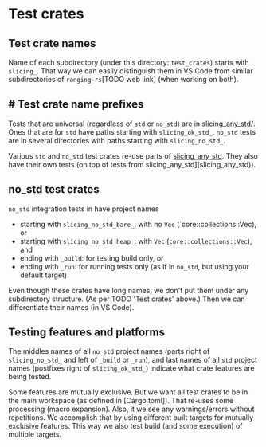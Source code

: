# Test crates
## Test crate names
Name of each subdirectory (under this directory: `test_crates`) starts with `slicing_`. That way we can easily distinguish them in VS Code from similar subdirectories of `ranging-rs`[TODO web link] (when working on both).

## # Test crate name prefixes
Tests that are universal (regardless of `std` or `no_std`)  are in [slicing_any_std/](slicing_any_std). Ones that are for `std` have paths starting with `slicing_ok_std_`. `no_std` tests are in several directories with paths starting with `slicing_no_std_`.

Various `std` and `no_std` test crates re-use parts of [slicing_any_std](slicing_any_std). They also have their own tests (on top of tests from slicing_any_std](slicing_any_std)).

## no_std test crates
`no_std` integration tests in have project names
- starting with `slicing_no_std_bare_`: with no `Vec` (`core::collections::Vec), or
- starting with `slicing_no_std_heap_`: with `Vec` (`core::collections::Vec`), and
- ending with `_build`: for testing build only, or
- ending with `_run`: for running tests only (as if in `no_std`, but using your default target).

Even though these crates have long names, we don't put them under any subdirectory structure. (As per TODO 'Test crates' above.) Then we can differentiate their names (in VS Code).

## Testing features and platforms
The middles names of all `no_std` project names (parts right of `slicing_no_std_` and left of `_build` or `_run`), and last names of all `std` project names (postfixes right of `slicing_ok_std_`) indicate what crate features are being tested.

Some features are mutually exclusive. But we want all test crates to be in the main workspace (as defined in [Cargo.toml]). That re-uses some processing (macro expansion). Also, it we see any warnings/errors without repetitions. We accomplish that by using different built targets for mutually exclusive features. This way we also test build (and some execution) of multiple targets.

